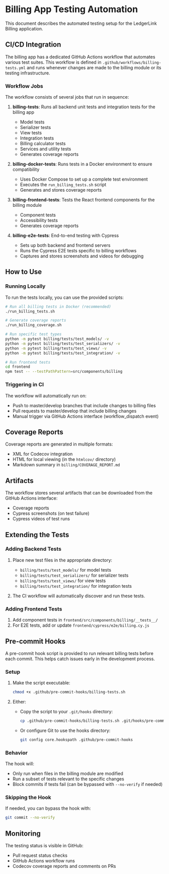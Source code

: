 # Billing App Testing Automation

This document describes the automated testing setup for the LedgerLink Billing application.

## CI/CD Integration

The billing app has a dedicated GitHub Actions workflow that automates various test suites. This workflow is defined in `.github/workflows/billing-tests.yml` and runs whenever changes are made to the billing module or its testing infrastructure.

### Workflow Jobs

The workflow consists of several jobs that run in sequence:

1. **billing-tests**: Runs all backend unit tests and integration tests for the billing app
   - Model tests
   - Serializer tests
   - View tests
   - Integration tests
   - Billing calculator tests
   - Services and utility tests
   - Generates coverage reports

2. **billing-docker-tests**: Runs tests in a Docker environment to ensure compatibility
   - Uses Docker Compose to set up a complete test environment
   - Executes the `run_billing_tests.sh` script
   - Generates and stores coverage reports

3. **billing-frontend-tests**: Tests the React frontend components for the billing module
   - Component tests
   - Accessibility tests
   - Generates coverage reports

4. **billing-e2e-tests**: End-to-end testing with Cypress
   - Sets up both backend and frontend servers
   - Runs the Cypress E2E tests specific to billing workflows
   - Captures and stores screenshots and videos for debugging

## How to Use

### Running Locally

To run the tests locally, you can use the provided scripts:

```bash
# Run all billing tests in Docker (recommended)
./run_billing_tests.sh

# Generate coverage reports
./run_billing_coverage.sh

# Run specific test types
python -m pytest billing/tests/test_models/ -v
python -m pytest billing/tests/test_serializers/ -v
python -m pytest billing/tests/test_views/ -v
python -m pytest billing/tests/test_integration/ -v

# Run frontend tests
cd frontend
npm test -- --testPathPattern=src/components/billing
```

### Triggering in CI

The workflow will automatically run on:
- Push to master/develop branches that include changes to billing files
- Pull requests to master/develop that include billing changes
- Manual trigger via GitHub Actions interface (workflow_dispatch event)

## Coverage Reports

Coverage reports are generated in multiple formats:
- XML for Codecov integration
- HTML for local viewing (in the `htmlcov/` directory)
- Markdown summary in `billing/COVERAGE_REPORT.md`

## Artifacts

The workflow stores several artifacts that can be downloaded from the GitHub Actions interface:
- Coverage reports
- Cypress screenshots (on test failure)
- Cypress videos of test runs

## Extending the Tests

### Adding Backend Tests

1. Place new test files in the appropriate directory:
   - `billing/tests/test_models/` for model tests
   - `billing/tests/test_serializers/` for serializer tests
   - `billing/tests/test_views/` for view tests
   - `billing/tests/test_integration/` for integration tests

2. The CI workflow will automatically discover and run these tests.

### Adding Frontend Tests

1. Add component tests in `frontend/src/components/billing/__tests__/`
2. For E2E tests, add or update `frontend/cypress/e2e/billing.cy.js`

## Pre-commit Hooks

A pre-commit hook script is provided to run relevant billing tests before each commit. This helps catch issues early in the development process.

### Setup

1. Make the script executable:
   ```bash
   chmod +x .github/pre-commit-hooks/billing-tests.sh
   ```

2. Either:
   - Copy the script to your `.git/hooks` directory:
     ```bash
     cp .github/pre-commit-hooks/billing-tests.sh .git/hooks/pre-commit
     ```
   - Or configure Git to use the hooks directory:
     ```bash
     git config core.hookspath .github/pre-commit-hooks
     ```

### Behavior

The hook will:
- Only run when files in the billing module are modified
- Run a subset of tests relevant to the specific changes
- Block commits if tests fail (can be bypassed with `--no-verify` if needed)

### Skipping the Hook

If needed, you can bypass the hook with:
```bash
git commit --no-verify
```

## Monitoring

The testing status is visible in GitHub:
- Pull request status checks
- GitHub Actions workflow runs
- Codecov coverage reports and comments on PRs